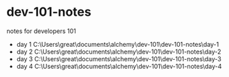 # dev-101-notes
notes for developers 101
* day 1 C:\Users\great\documents\alchemy\dev-101\dev-101-notes\day-1
* day 2 C:\Users\great\documents\alchemy\dev-101\dev-101-notes\day-2
* day 3 C:\Users\great\documents\alchemy\dev-101\dev-101-notes\day-3
* day 4 C:\Users\great\documents\alchemy\dev-101\dev-101-notes\day-4
